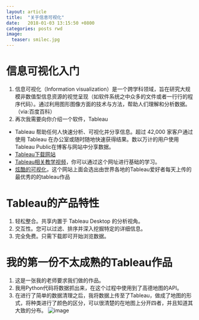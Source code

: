 ```yaml
---
layout: article
title:  "关于信息可视化"
date:   2018-01-03 13:15:50 +0800
categories: posts rwd
image:
  teaser: smilec.jpg
---
```





# 信息可视化入门


1. 信息可视化（Information visualization）是一个跨学科领域，旨在研究大规模非数值型信息资源的视觉呈现（如软件系统之中众多的文件或者一行行的程序代码）。通过利用图形图像方面的技术与方法，帮助人们理解和分析数据。（via:百度百科）
2. 再次我需要向你介绍一个软件，Tableau
- Tableau 帮助任何人快速分析、可视化并分享信息。超过 42,000 家客户通过使用 Tableau 在办公室或随时随地快速获得结果。数以万计的用户使用Tableau Public在博客与网站中分享数据。
- [Tableau下载网站](https://www.tableau.com/zh-cn/products/desktop)
- [Tableau相关教学视频](https://public.tableau.com/zh-cn/)，你可以通过这个网址进行基础的学习。
- [炫酷的可视化](https://public.tableau.com/en-us/s/gallery)，这个网站上面会选出由世界各地的Tableau爱好者每天上传的最优秀的的tableau作品

# Tableau的产品特性
1. 轻松整合。共享内置于 Tableau Desktop 的分析视角。
2. 交互性。您可以过滤、排序并深入挖掘特定的详细信息。
3. 完全免费。只需下载即可开始浏览数据。

# 我的第一份不太成熟的Tableau作品
1. 这是一张我的老师要求我们做的作品。
2. 我用Python代码将数据抓出来，在这个过程中使用到了高德地图的API。
3. 在进行了简单的数据清理之后，我将数据上传至了Tableau，做成了地图的形式，将种类进行了颜色的区分，可以很清楚的在地图上分开四者，并且知道其大致的分布。
![image](https://161013034.github.io/images/xiaguanzi.png)
